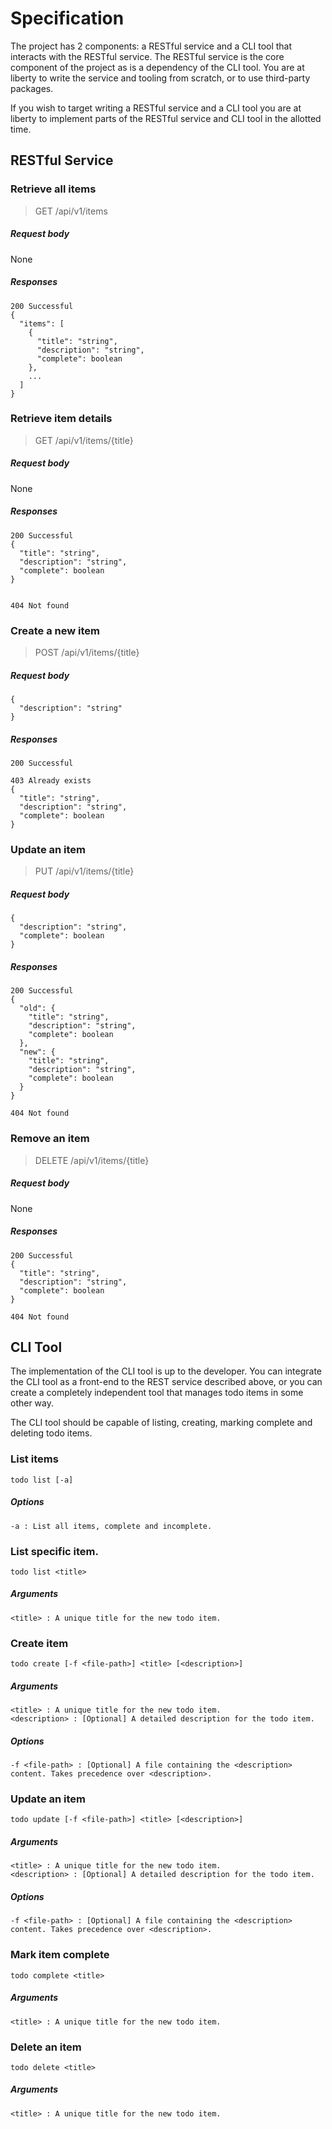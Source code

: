 # Specification

The project has 2 components: a RESTful service and a CLI tool that interacts with the RESTful service. The RESTful service is the core component of the project as is a dependency of the CLI tool. You are at liberty to write the service and tooling from scratch, or to use third-party packages.

If you wish to target writing a RESTful service and a CLI tool you are at liberty to implement parts of the RESTful service and CLI tool in the allotted time.

## RESTful Service

### Retrieve all items

> GET /api/v1/items

##### Request body

None

##### Responses

    200 Successful
    {
      "items": [
        {
          "title": "string",
          "description": "string",
          "complete": boolean
        },
        ...
      ]
    }

### Retrieve item details

> GET /api/v1/items/{title}

##### Request body

None

##### Responses

    200 Successful
    {
      "title": "string",
      "description": "string",
      "complete": boolean
    }


    404 Not found

### Create a new item

> POST /api/v1/items/{title}

##### Request body

    {
      "description": "string"
    }

##### Responses

    200 Successful

    403 Already exists
    {
      "title": "string",
      "description": "string",
      "complete": boolean
    }

### Update an item

> PUT /api/v1/items/{title}

##### Request body

    {
      "description": "string",
      "complete": boolean
    }

##### Responses

    200 Successful
    {
      "old": {
        "title": "string",
        "description": "string",
        "complete": boolean
      },
      "new": {
        "title": "string",
        "description": "string",
        "complete": boolean
      }
    }

    404 Not found

### Remove an item

> DELETE /api/v1/items/{title}

##### Request body

None

##### Responses

    200 Successful
    {
      "title": "string",
      "description": "string",
      "complete": boolean
    }

    404 Not found

## CLI Tool

The implementation of the CLI tool is up to the developer. You can integrate the CLI tool as a front-end to the REST service described above, or you can create a completely independent tool that manages todo items in some other way.

The CLI tool should be capable of listing, creating, marking complete and deleting todo items. 

### List items

    todo list [-a]

##### Options

    -a : List all items, complete and incomplete.

### List specific item.

    todo list <title>

##### Arguments

    <title> : A unique title for the new todo item.

### Create item
 
    todo create [-f <file-path>] <title> [<description>]

##### Arguments

    <title> : A unique title for the new todo item.
    <description> : [Optional] A detailed description for the todo item.

##### Options

    -f <file-path> : [Optional] A file containing the <description> content. Takes precedence over <description>.


### Update an item

    todo update [-f <file-path>] <title> [<description>]

##### Arguments

    <title> : A unique title for the new todo item.
    <description> : [Optional] A detailed description for the todo item.

##### Options

    -f <file-path> : [Optional] A file containing the <description> content. Takes precedence over <description>.

### Mark item complete

    todo complete <title>

##### Arguments

    <title> : A unique title for the new todo item.

### Delete an item

    todo delete <title>

##### Arguments

    <title> : A unique title for the new todo item.
